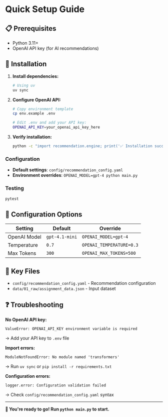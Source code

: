 # Quick Setup Guide

## 📋 **Prerequisites**

- Python 3.11+
- OpenAI API key (for AI recommendations)

## 🚀 **Installation**

1. **Install dependencies:**
   ```bash
   # Using uv 
   uv sync
   ```

2. **Configure OpenAI API:**
   ```bash
   # Copy environment template
   cp env.example .env

   # Edit .env and add your API key:
   OPENAI_API_KEY=your_openai_api_key_here
   ```

3. **Verify installation:**
   ```bash
   python -c "import recommendation.engine; print('✅ Installation successful')"
   ```

### **Configuration**
- **Default settings**: `config/recommendation_config.yaml`
- **Environment overrides**: `OPENAI_MODEL=gpt-4 python main.py`

### **Testing**
```bash
pytest
```

## 🔧 **Configuration Options**

| Setting | Default | Override |
|---------|---------|----------|
| OpenAI Model | `gpt-4.1-mini` | `OPENAI_MODEL=gpt-4` |
| Temperature | `0.7` | `OPENAI_TEMPERATURE=0.3` |
| Max Tokens | `300` | `OPENAI_MAX_TOKENS=500` |

## 📁 **Key Files**

- `config/recommendation_config.yaml` - Recommendation configuration
- `data/01_raw/assignment_data.json` - Input dataset

## ❓ **Troubleshooting**

**No OpenAI API key:**
```
ValueError: OPENAI_API_KEY environment variable is required
```
→ Add your API key to `.env` file

**Import errors:**
```
ModuleNotFoundError: No module named 'transformers'
```
→ Run `uv sync` or `pip install -r requirements.txt`

**Configuration errors:**
```
logger.error: Configuration validation failed
```
→ Check `config/recommendation_config.yaml` syntax

---

**🎯 You're ready to go! Run `python main.py` to start.**
